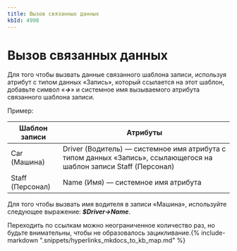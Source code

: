 ```yaml
---
title: Вызов связанных данных
kbId: 4998
---
```


# Вызов связанных данных

Для того чтобы вызвать данные связанного шаблона записи, используя атрибут с типом данных «Запись», который ссылается на этот шаблон, добавьте символ «***->***» и системное имя вызываемого атрибута связанного шаблона записи.

Пример:

| Шаблон записи | Атрибуты |
| --- | --- |
| Car (Машина) | Driver (Водитель) — системное имя атрибута с типом данных «Запись», ссылающегося на шаблон записи Staff (Персонал) |
| Staff (Персонал) | Name (Имя) — системное имя атрибута |

Для того чтобы вызвать имя водителя в записи «Машина», используйте следующее выражение: ***$Driver->Name***.

Переходить по ссылкам можно неограниченное количество раз, но будьте внимательны, чтобы не образовалось зацикливание.{% include-markdown ".snippets/hyperlinks_mkdocs_to_kb_map.md" %}
